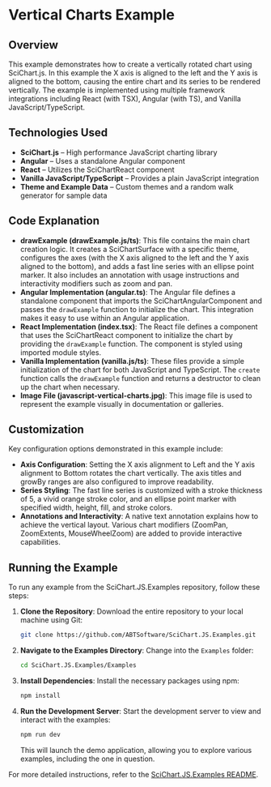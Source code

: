 # Vertical Charts Example

## Overview

This example demonstrates how to create a vertically rotated chart using SciChart.js. In this example the X axis is aligned to the left and the Y axis is aligned to the bottom, causing the entire chart and its series to be rendered vertically. The example is implemented using multiple framework integrations including React (with TSX), Angular (with TS), and Vanilla JavaScript/TypeScript.

## Technologies Used

-   **SciChart.js** – High performance JavaScript charting library
-   **Angular** – Uses a standalone Angular component
-   **React** – Utilizes the SciChartReact component
-   **Vanilla JavaScript/TypeScript** – Provides a plain JavaScript integration
-   **Theme and Example Data** – Custom themes and a random walk generator for sample data

## Code Explanation

-   **drawExample (drawExample.js/ts)**: This file contains the main chart creation logic. It creates a SciChartSurface with a specific theme, configures the axes (with the X axis aligned to the left and the Y axis aligned to the bottom), and adds a fast line series with an ellipse point marker. It also includes an annotation with usage instructions and interactivity modifiers such as zoom and pan.
-   **Angular Implementation (angular.ts)**: The Angular file defines a standalone component that imports the SciChartAngularComponent and passes the `drawExample` function to initialize the chart. This integration makes it easy to use within an Angular application.
-   **React Implementation (index.tsx)**: The React file defines a component that uses the SciChartReact component to initialize the chart by providing the `drawExample` function. The component is styled using imported module styles.
-   **Vanilla Implementation (vanilla.js/ts)**: These files provide a simple initialization of the chart for both JavaScript and TypeScript. The `create` function calls the `drawExample` function and returns a destructor to clean up the chart when necessary.
-   **Image File (javascript-vertical-charts.jpg)**: This image file is used to represent the example visually in documentation or galleries.

## Customization

Key configuration options demonstrated in this example include:

-   **Axis Configuration**: Setting the X axis alignment to Left and the Y axis alignment to Bottom rotates the chart vertically. The axis titles and growBy ranges are also configured to improve readability.
-   **Series Styling**: The fast line series is customized with a stroke thickness of 5, a vivid orange stroke color, and an ellipse point marker with specified width, height, fill, and stroke colors.
-   **Annotations and Interactivity**: A native text annotation explains how to achieve the vertical layout. Various chart modifiers (ZoomPan, ZoomExtents, MouseWheelZoom) are added to provide interactive capabilities.

## Running the Example

To run any example from the SciChart.JS.Examples repository, follow these steps:

1. **Clone the Repository**: Download the entire repository to your local machine using Git:

    ```bash
    git clone https://github.com/ABTSoftware/SciChart.JS.Examples.git
    ```

2. **Navigate to the Examples Directory**: Change into the `Examples` folder:

    ```bash
    cd SciChart.JS.Examples/Examples
    ```

3. **Install Dependencies**: Install the necessary packages using npm:

    ```bash
    npm install
    ```

4. **Run the Development Server**: Start the development server to view and interact with the examples:

    ```bash
    npm run dev
    ```

    This will launch the demo application, allowing you to explore various examples, including the one in question.

For more detailed instructions, refer to the [SciChart.JS.Examples README](https://github.com/ABTSoftware/SciChart.JS.Examples/blob/master/README.md).
